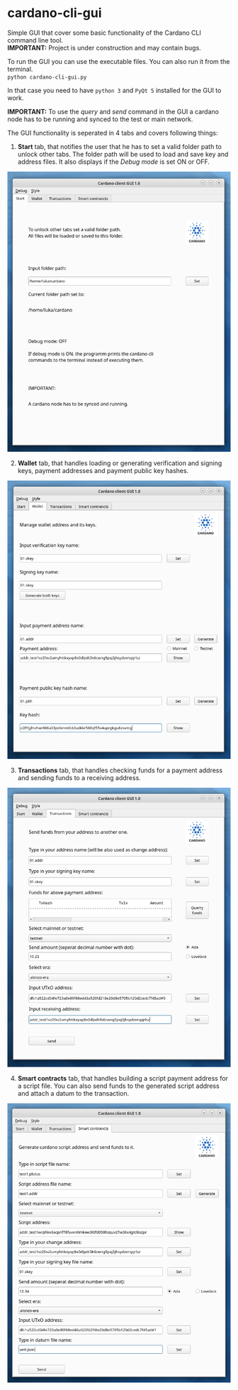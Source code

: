 # cardano-cli-gui
Simple GUI that cover some basic functionality of the Cardano CLI command line tool.<br>
**IMPORTANT:** Project is under construction and may contain bugs. 

To run the GUI you can use the executable files. You can also run it from the terminal.<br>
`python cardano-cli-gui.py`

In that case you need to have `python 3` and `PyQt 5` installed for the GUI to work.

**IMPORTANT:** To use the *query* and *send* command in the GUI a cardano node has to be 
running and synced to the test or main network.

The GUI functionality is seperated in 4 tabs and covers following things:

1. **Start** tab, that notifies the user that he has to set a valid folder path to unlock
other tabs. The folder path will be used to load and save key and address files. It also
displays if the *Debug mode* is set ON or OFF.

![alt text](https://github.com/LukaKurnjek/cardano-cli-gui/blob/main/images/start.png) 

2. **Wallet** tab, that handles loading or generating verification and signing keys, 
payment addresses and payment public key hashes.  

![alt text](https://github.com/LukaKurnjek/cardano-cli-gui/blob/main/images/wallet.png)

3. **Transactions** tab, that handles checking funds for a payment address and sending 
funds to a receiving address.

![alt text](https://github.com/LukaKurnjek/cardano-cli-gui/blob/main/images/transactions.png)

4. **Smart contracts** tab, that handles building a script payment address for a script 
file. You can also send funds to the generated script address and attach a datum to the 
transaction. 

![alt text](https://github.com/LukaKurnjek/cardano-cli-gui/blob/main/images/smart_contract.png)

